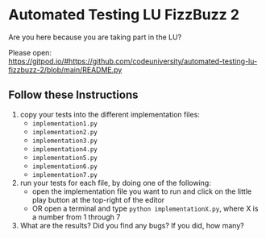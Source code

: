 # Automated Testing LU FizzBuzz 2

Are you here because you are taking part in the LU?

Please open: https://gitpod.io/#https://github.com/codeuniversity/automated-testing-lu-fizzbuzz-2/blob/main/README.py

## Follow these Instructions
1. copy your tests into the different implementation files:
    - `implementation1.py`
    - `implementation2.py`
    - `implementation3.py`
    - `implementation4.py`
    - `implementation5.py`
    - `implementation6.py`
    - `implementation7.py`
2. run your tests for each file, by doing one of the following:
    - open the implementation file you want to run and click on the little play button at the top-right of the editor
    - OR open a terminal and type `python implementationX.py`, where X is a number from 1 through 7
3. What are the results? Did you find any bugs? If you did, how many?
